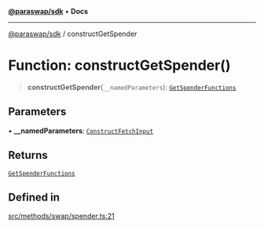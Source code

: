 [**@paraswap/sdk**](../README.md) • **Docs**

***

[@paraswap/sdk](../globals.md) / constructGetSpender

# Function: constructGetSpender()

> **constructGetSpender**(`__namedParameters`): [`GetSpenderFunctions`](../type-aliases/GetSpenderFunctions.md)

## Parameters

• **\_\_namedParameters**: [`ConstructFetchInput`](../interfaces/ConstructFetchInput.md)

## Returns

[`GetSpenderFunctions`](../type-aliases/GetSpenderFunctions.md)

## Defined in

[src/methods/swap/spender.ts:21](https://github.com/paraswap/paraswap-sdk/blob/master/src/methods/swap/spender.ts#L21)
